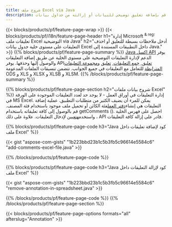 ```yaml
---
title: شروح ملف Excel via Java
description: قم بإضافة تعليق توضيحي للبيانات أو إزالته من جداول بيانات Excel و OpenOffice باستخدام مكتبة Java.
---
```

{{< blocks/products/pf/feature-page-wrap >}}
{{< blocks/products/pf/i18n/feature-page-header h1="إدارة Microsoft <sup> & reg؛ </sup> تعليقات ملف Excel التوضيحية via Java" h2="أدخل ملاحظات بسيطة للتعليق أو احذف التعليقات على مستوى خلية جدول بيانات Excel داخل التطبيقات المستندة إلى Java." >}}
{{% blocks/products/pf/feature-page-summary %}}
[Java إكسل API](/cells/ar/java/) يوفر الدعم لإدارة التعليقات التوضيحية على مستوى الخلية عن طريق إضافة التعليقات والوصول إليها وحذفها. يوفر API[تعليق](https://reference.aspose.com/cells/java/com.aspose.cells/Comment), [جمع التعليقات](https://reference.aspose.com/cells/java/com.aspose.cells/CommentCollection), [تعليق](https://reference.aspose.com/cells/java/com.aspose.cells/ThreadedComment) و[مجموعة التعليقات المترابطة](https://reference.aspose.com/cells/java/com.aspose.cells/ThreadedCommentCollection) للتعامل مع التعليقات في جميع الجوانب.
تتضمن تنسيقات الملفات المدعومة ODS و XLS و XLSX و XLSB و XLSM.
{{% /blocks/products/pf/feature-page-summary %}}

{{% blocks/products/pf/feature-page-section h2="شروح بيانات ملفات Excel" %}}
 إدارة التعليقات في أوراق العمل - لا يوجد حد لعدد التعليقات الموجودة على الورقة في MS Excel. يمكن للمرء أن يضيف الكثير من متطلبات التطبيق. عملية إضافة التعليقات هي إنشاء[دفتر العمل](https://reference.aspose.com/cells/java/com.aspose.cells/Workbook)فئة الكائن أو تحميل ملف موجود باستخدام فئة المصنف. قم بالوصول إلى كافة تعليقاته باستخدام getComments (). احصل على فهرس الخلية واستخدمه[تعيين](https://reference.aspose.com/cells/java/com.aspose.cells/comment#Note) لإدخال التعليقات. علاوة على ذلك ، API قادر على إزالة كافة التعليقات.

{{% blocks/products/pf/feature-page-code h3="Java كود لإضافة تعليقات داخل ملف Excel" %}}

{{< gist "aspose-com-gists" "1b223bbd23b1c5b3fb5c96614e5584c6" "add-comments-excel-file.java" >}}

{{% /blocks/products/pf/feature-page-code %}}

{{% blocks/products/pf/feature-page-code h3="Java كود لإزالة التعليقات داخل ملف Excel" %}}

{{< gist "aspose-com-gists" "1b223bbd23b1c5b3fb5c96614e5584c6" "remove-annotation-in-spreadsheet.java" >}}

{{% /blocks/products/pf/feature-page-code %}}
{{% /blocks/products/pf/feature-page-section %}}

{{< blocks/products/pf/feature-page-options formats="all" afterslug="Annotation" >}}
